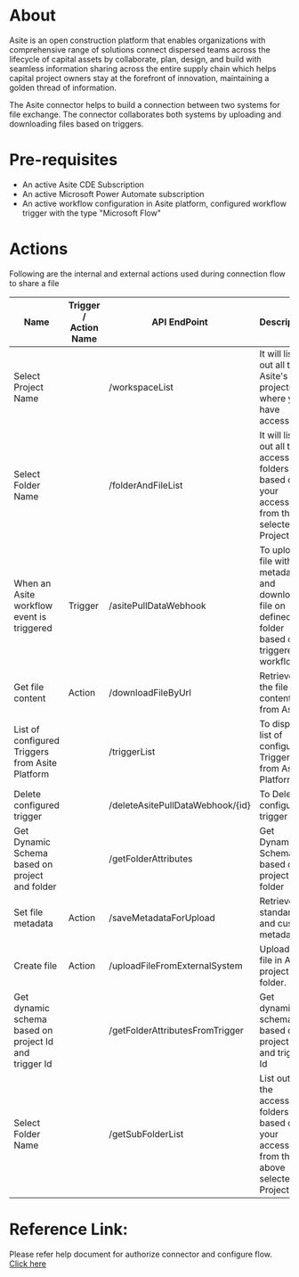 # About

Asite is an open construction platform that enables organizations with comprehensive range of solutions connect dispersed teams across the lifecycle of capital assets by collaborate, plan, design, and build with seamless information sharing across the entire supply chain which helps capital project owners stay at the forefront of innovation, maintaining a golden thread of information.

The Asite connector helps to build a connection between two systems for file exchange. The connector collaborates both systems by uploading and downloading files based on triggers.

# Pre-requisites

- An active Asite CDE Subscription
- An active Microsoft Power Automate subscription
- An active workflow configuration in Asite platform, configured workflow trigger with the type "Microsoft Flow"

# Actions

Following are the internal and external actions used during connection flow to share a file

| **Name** | **Trigger / Action Name** | **API EndPoint** | **Description** | **Visibility** |
| -------- | ------------------------- | ---------------- | --------------- | -------------- |
| Select Project Name || /workspaceList | It will list out all the Asite's projects where you have access. | Internal |
| Select Folder Name || /folderAndFileList | It will list out all the accessible folders based on your access from the selected Project. | Internal |
| When an Asite workflow event is triggered | Trigger | /asitePullDataWebhook | To upload file with metadata and download file on defined folder based on triggered workflow. | Important |
| Get file content | Action | /downloadFileByUrl | Retrieves the file content from Asite | Important |
| List of configured Triggers from Asite Platform | | /triggerList | To display list of configured Triggers from Asite Platform | Internal |
| Delete configured trigger || /deleteAsitePullDataWebhook/{id} | To Delete configured trigger | Internal |
| Get Dynamic Schema based on project and folder | | /getFolderAttributes | Get Dynamic Schema based on project and folder | Internal |
| Set file metadata | Action | /saveMetadataForUpload | Retrieves standard and custom metadata | Important |
| Create file | Action | /uploadFileFromExternalSystem | Upload a file in Asite project folder. | Important |
| Get dynamic schema based on project Id and trigger Id || /getFolderAttributesFromTrigger | Get dynamic schema based on project Id and trigger Id | Internal |
| Select Folder Name || /getSubFolderList | List out all the accessible folders based on your access from the above selected Project. | Internal |

# Reference Link:

Please refer help document for authorize connector and configure flow. [Click here](https://adoddleqa2ak.asite.com/adoddle%20online%20help/Asite_Integration_via_Microsoft_Power_Automate.htm)